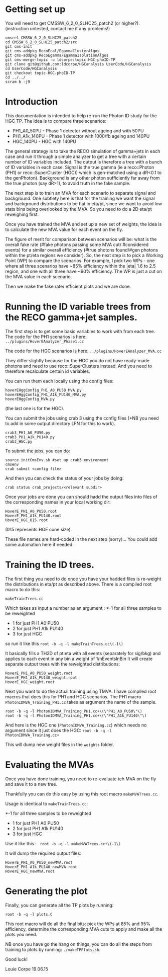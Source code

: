 # Getting set up

You will need to get CMSSW_6_2_0_SLHC25_patch2 (or higher?).
(instruction untested, contact me if any problems!)

```
cmsrel CMSSW_6_2_0_SLHC25_patch2
cd CMSSW_6_2_0_SLHC25_patch2/src
git cms-init
git cms-addpkg RecoEcal/EgammaClusterAlgos
git cms-addpkg RecoEgamma/EgammaIsolationAlgos
git cms-merge-topic -u ldcorpe:topic-HGC-phoID-TP
git clone git@github.com:ldcorpe/HGCanalysis UserCode/HGCanalysis
cd UserCode/HGCanalysis
git checkout topic-HGC-phoID-TP
cd ../../
scram b -j9
```

# Introduction

This documentation is intended to help re-run the Photon ID study for the HGC TP.
The idea is to compare three scenarios:
* PH1_A0_50PU - Phase 1 detector without ageing and with 50PU
* PH1_A1k_140PU - Phase 1 detector with 1000/fb ageing and 140PU
* HGC_140PU - HGC with 140PU

The general strategy is to take the RECO simulation of gamma+jets in each case and run it through a simple analyzer to get a tree with a certain number of ID variables included.
The output is therefore a tree with a bunch of ID variables in each case.
Signal is the true gamma (ie a reco::Photon (PH1) or reco::SuperCluster (HGC)) which is gen-matched using a dR<0.1 to the genPhoton).
Background is any other photon sufficiently far away from the true photon (say dR>1), to avoid truth in the fake sample.

The next step is to train an MVA for each scenario to separate signal and background. One subtlety here is that for the training we want the signal and background distributions to be flat in eta/pt, since we want to avoid low stats bins being overlooked by the MVA. So you need to do a 2D eta/pt reweighing first.

Once you have trained the MVA and set up a new set of weights, the idea is to calculate the new MVA value for each event on the fly.

The figure of merit for comparison between scenarios will be: what is the overall fake rate (#fake photons passing some MVA cut/ #considered events) for a similar overall efficiency (#true photons found/#gen photons within the pt/eta regions we consider). So, the next step is to pick a Working Point (WP) to compare the scenarios. For example, I pick two WPs - one where all three scenarios have ~85% efficiency within the |eta| 1.6 to 2.5 region, and one with all three have ~90% efficiency. The WP is just a cut on the MVA value in each scenario.

Then we make the fake rate/ efficient plots and we are done.

# Running the ID variable trees from the RECO gamma+jet samples.

The first step is to get some basic variables to work with from each tree.
The code for the PH1 scenarios is here:
`../plugins/HoverEAnalyzer_Phase1.cc`

The code for the HGC scenarios is here:
`../plugins/HoverEAnalyzer_MVA.cc`

They differ slightly because for the HGC you do not have ready-made photons and need to use reco::SuperClusters instead.
And you need to therefore recalculate certain id variables.

You can run them each locally using the config files:
```
hoverEHggConfig_PH1_A0_PU50_MVA.py
hoverEHggConfig_PH1_A1k_PU140_MVA.py
hoverEHggConfig_MVA.py 
``` 
(the last one is for the HGC).

You can submit the jobs using crab 3 using the config files (+NB you need to add in some output directory LFN for this to work).

```
crab3_PH1_A0_PU50.py
crab3_PH1_A1k_PU140.py
crab3_HGC.py
```

To submit the jobs, you can do:

```
source initCmsEnv.sh #set up crab3 environment
cmsenv
crab submit <config file> 
```

And then you can check the status of your jobs by doing:

``crab status crab_projects/<relevant subdir> ``

Once your jobs are done you can should hadd the output files into files of the corresponding names in your local working dir:
```
HoverE_PH1_A0_PU50.root
HoverE_PH1_A1k_PU140.root
HoverE_HGC_015.root
```
(015 represents HOE cone size).

These file names are hard-coded in the next step (sorry)...
You could add some automation here if needed.

# Training the ID trees.

The first thing you need to do once you have your hadded files is re-weight the distributions in eta/pt as described above.
There is a compiled root macro to do this:

``makeTrainTrees.cc``

Which takes as input a number as an argument :
*-1 for all three samples to be reweighted
* 1 for just PH1 A0 PU50
* 2 for just PH1 A1k PU140
* 3 for just HGC

so run it like this  `` root -b -q -l makeTrainTrees.cc\(-1\) ``

It basically fills a TH2D of pt:eta with all events (separately for sig/bkg) and applies to each event in any bin a weight of 1/nEventsInBin
It will create separate output trees with the reweighted distributions:


```
HoverE_PH1_A0_PU50_weight.root
HoverE_PH1_A1k_PU140_weight.root
HoverE_HGC_weight.root
```


Next you want to do the actual training using TMVA.
I have compiled root macros that does this for PH1 and HGC scenarios.
The PH1 macro `PhotonIDMVA_Training_PH1.cc` takes as argument the name of the sample.

```
root -b -q -l PhotonIDMVA_Training_PH1.cc+\(\"PH1_A0_PU50\"\)
root -b -q -l PhotonIDMVA_Training_PH1.cc+\(\"PH1_A1k_PU140\"\)
```

And here is the HGC one (`PhotonIDMVA_Training.cc`) which needs no argument since it just does the HGC:
``root -b -q -l PhotonIDMVA_Training.cc+``

This will dump new weight files in the `weights` folder.

# Evaluating the MVAs

Once you have done training, you need to re-evaluate teh MVA on the fly and save it to a new tree.

Thankfully you can do this easy by using this root macro `makeMVATrees.cc`.

Usage is identical to `makeTrainTrees.cc`:

*-1 for all three samples to be reweighted
* 1 for just PH1 A0 PU50
* 2 for just PH1 A1k PU140
* 3 for just HGC

Use it like this : `` root -b -q -l makeMVATrees.cc+\(-1\)``


It will dump  the required output files:

```
HoverE_PH1_A0_PU50_newMVA.root
HoverE_PH1_A1k_PU140_newMVA.root
HoverE_HGC_newMVA.root
```

# Generating the plot

Finally, you can generate all the TP plots by running:

``root -b -q -l plots.C``

This root macro will do all the final bits: pick the WPs at 85% and 95% efficiency, determine the corresponding MVA cuts to apply and make all the plots you need.


NB once you have go the hang on things, you can do all the steps from training to plots by running:
``./makeTPPlots.sh``.

Good luck!

Louie Corpe  19.06.15




